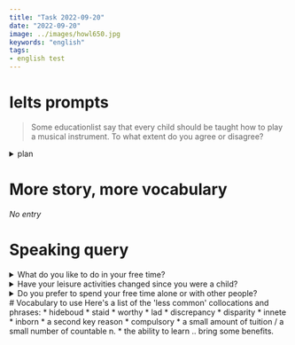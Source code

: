 ```yaml
---
title: "Task 2022-09-20"
date: "2022-09-20"
image: ../images/howl650.jpg
keywords: "english"
tags:
- english test
---
```

# Ielts prompts
> Some educationlist say that every child should be taught how to play a musical instrument. To what extent do you agree or disagree?

<details><summary>plan</summary>
Topic: benefits of learning an instrument<br>
Main benefit: the joy of creating music<br>
Extend: even more enjoyment when playing music together<br>
Second benefit: practice requires discipline and patience<br>
Example: daily piano practice<br>

Topic: make learning an instrument compulsory in schools<br>
Explain when: primary school age, children are most receptive<br>
Explain how: government funding, an instrument for every child<br>
Examples: keyboards, guitars, woodwind, percussion<br>
Result: children choose and receive weekly tuition<br>
</details>

# More story, more vocabulary
*No entry*

# Speaking query
<details><summary>What do you like to do in your free time?</summary>
I do quite a lot of sport actually. I play football mostly - on Wednesday nights and Sunday afternoon with a local team. I also play tennis and squash when I can but I don't really get the time to do them as well every week. I work quite hard at the moment, so I don't get a lot of free time unfortunately.
</details>

<details><summary>Have your leisure activities changed since you were a child?</summary>
Not a great deal actually. I used to love playing football when I was young as well - I played a lot at school. Though of course I did all the other things kids loved to do such as going out on bike rides after school and things.
</details>

<details><summary>Do you prefer to spend your free time alone or with other people?</summary>
It depends on my mood really. I think most people need some time on their own. Sometimes my work is quite stressful and I spend a lot of time there with others, so it's good to just get home and relax and read a book or something. But I get bored if I am alone too much so I like to go out and meet friends in the evening or play football.
</details>
# Vocabulary to use
Here's a list of the 'less common' collocations and phrases:
* hideboud
* staid
* worthy
* lad
* discrepancy
* disparity
* innete
* inborn
* a second key reason
* compulsory
* a small amount of tuition / a small number of countable n.
* the ability to learn .. bring some benefits.
